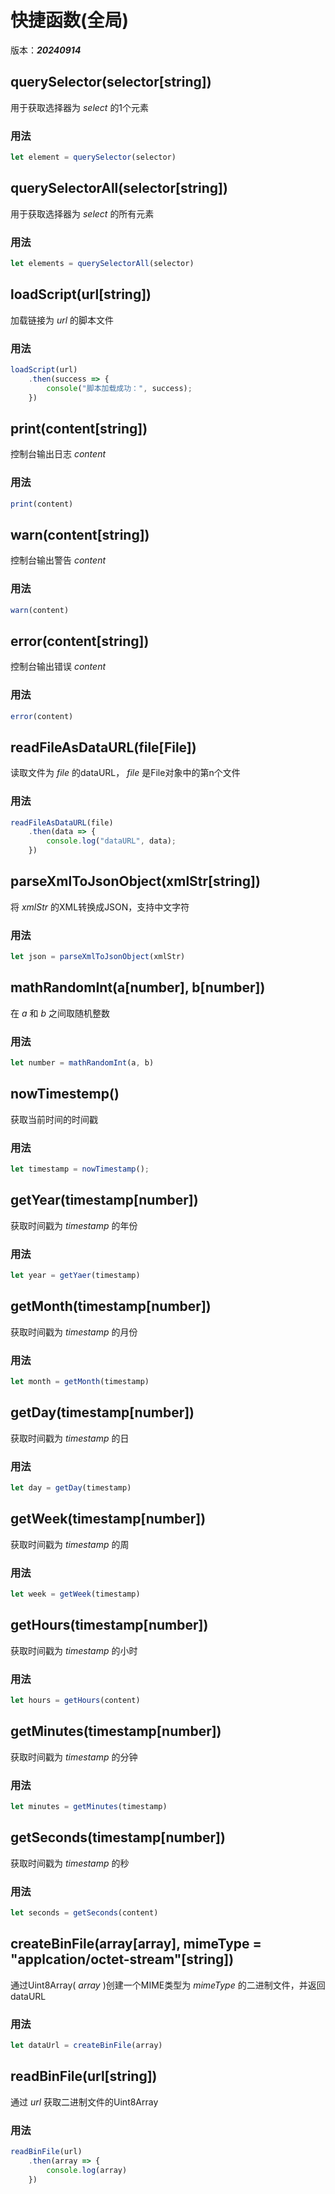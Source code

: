 # 快捷函数(全局)
版本：***20240914***

## querySelector(selector[string])
用于获取选择器为 *select* 的1个元素
### 用法
```JavaScript
let element = querySelector(selector)
```

## querySelectorAll(selector[string])
用于获取选择器为 *select* 的所有元素
### 用法
```JavaScript
let elements = querySelectorAll(selector)
```

## loadScript(url[string])
加载链接为 *url* 的脚本文件
### 用法
```JavaScript
loadScript(url)
    .then(success => {
        console("脚本加载成功：", success);
    })
```

## print(content[string])
控制台输出日志 *content*
### 用法
```JavaScript
print(content)
```
## warn(content[string])
控制台输出警告 *content*
### 用法
```JavaScript
warn(content)
```
## error(content[string])
控制台输出错误 *content*
### 用法
```JavaScript
error(content)
```
## readFileAsDataURL(file[File])
读取文件为 *file* 的dataURL， *file* 是File对象中的第n个文件
### 用法
```JavaScript
readFileAsDataURL(file)
    .then(data => {
        console.log("dataURL", data);
    })
```
## parseXmlToJsonObject(xmlStr[string])
将 *xmlStr* 的XML转换成JSON，支持中文字符
### 用法
```JavaScript
let json = parseXmlToJsonObject(xmlStr)
```
## mathRandomInt(a[number], b[number])
在 *a* 和 *b* 之间取随机整数
### 用法
```JavaScript
let number = mathRandomInt(a, b)
```
## nowTimestemp()
获取当前时间的时间戳
### 用法
```JavaScript
let timestamp = nowTimestamp();
```
## getYear(timestamp[number])
获取时间戳为 *timestamp* 的年份
### 用法
```JavaScript
let year = getYaer(timestamp)
```
## getMonth(timestamp[number])
获取时间戳为 *timestamp* 的月份
### 用法
```JavaScript
let month = getMonth(timestamp)
```
## getDay(timestamp[number])
获取时间戳为 *timestamp* 的日
### 用法
```JavaScript
let day = getDay(timestamp)
```
## getWeek(timestamp[number])
获取时间戳为 *timestamp* 的周
### 用法
```JavaScript
let week = getWeek(timestamp)
```
## getHours(timestamp[number])
获取时间戳为 *timestamp* 的小时
### 用法
```JavaScript
let hours = getHours(content)
```
## getMinutes(timestamp[number])
获取时间戳为 *timestamp* 的分钟
### 用法
```JavaScript
let minutes = getMinutes(timestamp)
```
## getSeconds(timestamp[number])
获取时间戳为 *timestamp* 的秒
### 用法
```JavaScript
let seconds = getSeconds(content)
```
## createBinFile(array[array], mimeType = "applcation/octet-stream"[string])
通过Uint8Array( *array* )创建一个MIME类型为 *mimeType* 的二进制文件，并返回dataURL
### 用法
```JavaScript
let dataUrl = createBinFile(array)
```
## readBinFile(url[string])
通过 *url* 获取二进制文件的Uint8Array
### 用法
```JavaScript
readBinFile(url)
    .then(array => {
        console.log(array)
    })
```